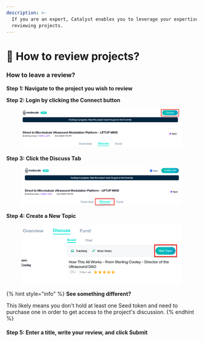 ```yaml
---
description: >-
  If you are an expert, Catalyst enables you to leverage your expertise by
  reviewing projects.
---
```


# 🧐 How to review projects?

### How to leave a review?

**Step 1: Navigate to the project you wish to review**

**Step 2: Login by clicking the Connect button**

<figure><img src="../.gitbook/assets/image (8).png" alt=""><figcaption></figcaption></figure>

**Step 3: Click the Discuss Tab**

<figure><img src="../.gitbook/assets/image (5).png" alt=""><figcaption></figcaption></figure>

**Step 4: Create a New Topic**

<figure><img src="../.gitbook/assets/image (7).png" alt=""><figcaption></figcaption></figure>

{% hint style="info" %}
**See something different?**

This likely means you don't hold at least one Seed token and need to purchase one in order to get access to the project's discussion.
{% endhint %}



#### Step 5: Enter a title, write your review, and click Submit

<figure><img src="../.gitbook/assets/Screenshot 2024-05-01 at 5.23.35 PM.png" alt=""><figcaption></figcaption></figure>

